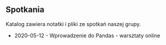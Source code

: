 ## Spotkania

Katalog zawiera notatki i pliki ze spotkań naszej grupy.

* 2020-05-12 - Wprowadzenie do Pandas - warsztaty online

